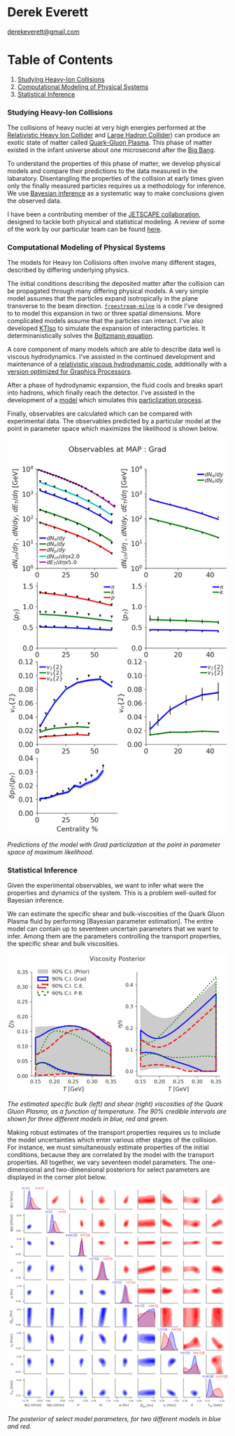 # Derek Everett
<derekeverett@gmail.com>

# Table of Contents
1. [Studying Heavy-Ion Collisions](#studying_hic)
2. [Computational Modeling of Physical Systems](#comp_model)
3. [Statistical Inference](#stat_infer)

### Studying Heavy-Ion Collisions<a name="studying_hic"></a>
The collisions of heavy nuclei at very high energies performed at the [Relativistic Heavy Ion Collider](https://www.bnl.gov/rhic/) and [Large Hadron Collider](https://home.cern/science/experiments/alice)) can produce an exotic state of matter called [Quark-Gluon Plasma](https://en.wikipedia.org/wiki/Quark%E2%80%93gluon_plasma). 
This phase of matter existed in the infant universe about one microsecond after the [Big Bang](https://en.wikipedia.org/wiki/Big_Bang). 

To understand the properties of this phase of matter, we develop physical models and compare their predictions to the data measured in the labaratory. Disentangling the properties of the collision at early times given only the finally measured particles requires us a methodology for inference. We use [Bayesian inference](https://en.wikipedia.org/wiki/Bayesian_inference) as a systematic way to make conclusions given the observed data. 

I have been a contributing member of the [JETSCAPE collaboration](jetscape.org), designed to tackle both physical and statistical modeling. A review of some of the work by our particular team can be found [here](http://jetscape.org/sims/). 


### Computational Modeling of Physical Systems<a name="comp_model"></a> 

The models for Heavy Ion Collisions often involve many different stages, described by differing underlying physics. 

The initial conditions describing the deposited matter after the collision can be propagated through many differing physical models. A very simple model assumes that the particles expand isotropically in the plane transverse to the beam direction. 
[`freestream-milne`](https://github.com/derekeverett/freestream-milne) is a code I've designed to to model this expansion in two or three spatial dimensions. More complicated models assume that the particles can interact. I've also developed [KTIso](https://github.com/derekeverett/KTIso) to simulate the expansion of interacting particles. It determinanistically solves the [Boltzmann equation](https://github.com/derekeverett/KTIso).  

A core component of many models which are able to describe data well is viscous hydrodynamics. I've assisted in the continued development and maintenance of a [relativistic viscous hydrodynamic code](https://github.com/derekeverett/cpu-vh), additionally with a [version optimized for Graphics Processors](https://github.com/derekeverett/gpu-vh). 

After a phase of hydrodynamic expansion, the fluid cools and breaks apart into hadrons, which finally reach the detector. I've assisted in the development of a [model](https://github.com/derekeverett/iS3D) which simulates this [particlization process](https://arxiv.org/abs/1912.08271). 

Finally, observables are calculated which can be compared with experimental data. The observables predicted by a particular model at the point in parameter space which maximizes the likelihood is shown below. 


<div style="text-align:center">
<img src="figs/observables_fit_MAP.png" alt="Heavy Ion Observables" width="500"/>
</div>

*Predictions of the model with Grad particlization at the point in parameter space of maximum likelihood.*
 

### Statistical Inference<a name="stat_infer"></a>

Given the experimental observables, we want to infer what were the properties and dynamics of the system. This is a problem well-suited for Bayesian inference. 

We can estimate the specific shear and bulk-viscosities of the Quark Gluon Plasma fluid by performing [Bayesian parameter estimation].
The entire model can contain up to seventeen uncertain parameters that we want to infer. Among them are the parameters controlling the transport properties, the specific shear and bulk viscosities. 


<div style="text-align:center">
<img src="figs/viscous_posterior_overlay.png" alt="Heavy Ion Observables" width="500"/>
</div> 

*The estimated specific bulk (left) and shear (right) viscosities of the Quark Gluon Plasma, as a function of temperature. The 90% credible intervals are shown for three different models in blue, red and green.*

Making robust estimates of the transport properties requires us to include the model uncertainties which enter various other stages of the collision. For instance, we must simultaneously estimate properties of the initial conditions, because they are correlated by the model with the transport properties. All together, we vary seventeen model parameters. The one-dimensional and two-dimensional posteriors for select parameters are displayed in the corner plot below. 

<div style="text-align:center">
<img src="figs/posterior_ic_fs_tsw.png" alt="Heavy Ion Observables" width="700"/>
</div>

*The posterior of select model parameters, for two different models in blue and red.*